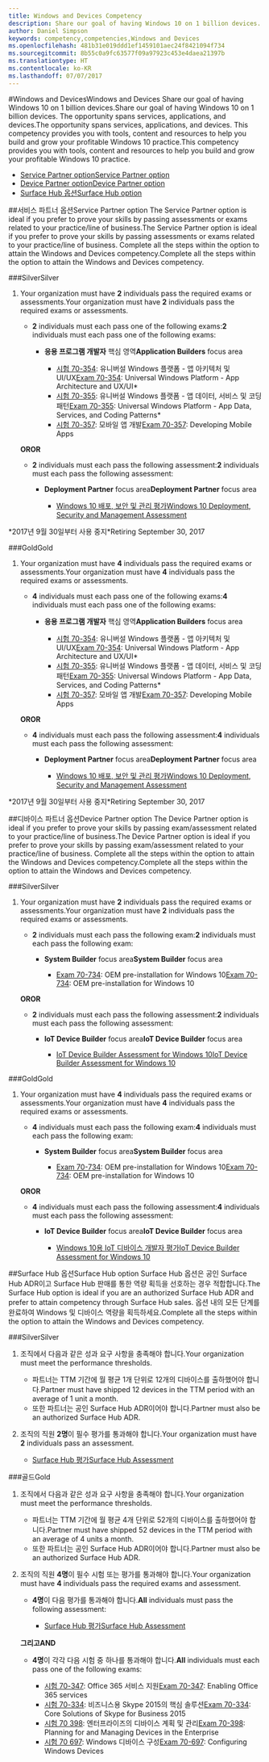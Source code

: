 ```yaml
---
title: Windows and Devices Competency
description: Share our goal of having Windows 10 on 1 billion devices. The opportunity spans services, applications, and devices. This competency provides you with tools, content and resources to help you build and grow your profitable Windows 10 practice.
author: Daniel Simpson
keywords: competency,competencies,Windows and Devices
ms.openlocfilehash: 481b31e019ddd1ef1459101aec24f8421094f734
ms.sourcegitcommit: 8b55c0a9fc63577f09a97923c453e4daea21397b
ms.translationtype: HT
ms.contentlocale: ko-KR
ms.lasthandoff: 07/07/2017
---
```

#<a name="windows-and-devices"></a><span data-ttu-id="684cb-106">Windows and Devices</span><span class="sxs-lookup"><span data-stu-id="684cb-106">Windows and Devices</span></span> 
<span data-ttu-id="684cb-107">Share our goal of having Windows 10 on 1 billion devices.</span><span class="sxs-lookup"><span data-stu-id="684cb-107">Share our goal of having Windows 10 on 1 billion devices.</span></span> <span data-ttu-id="684cb-108">The opportunity spans services, applications, and devices.</span><span class="sxs-lookup"><span data-stu-id="684cb-108">The opportunity spans services, applications, and devices.</span></span> <span data-ttu-id="684cb-109">This competency provides you with tools, content and resources to help you build and grow your profitable Windows 10 practice.</span><span class="sxs-lookup"><span data-stu-id="684cb-109">This competency provides you with tools, content and resources to help you build and grow your profitable Windows 10 practice.</span></span>

- [<span data-ttu-id="684cb-110">Service Partner option</span><span class="sxs-lookup"><span data-stu-id="684cb-110">Service Partner option</span></span>](#service-partner-option)
- [<span data-ttu-id="684cb-111">Device Partner option</span><span class="sxs-lookup"><span data-stu-id="684cb-111">Device Partner option</span></span>](#device-partner-option)
- [<span data-ttu-id="684cb-112">Surface Hub 옵션</span><span class="sxs-lookup"><span data-stu-id="684cb-112">Surface Hub option</span></span>](#surface-hub-option)

##<a name="service-partner-option"></a><span data-ttu-id="684cb-113">서비스 파트너 옵션</span><span class="sxs-lookup"><span data-stu-id="684cb-113">Service Partner option</span></span>
<span data-ttu-id="684cb-114">The Service Partner option is ideal if you prefer to prove your skills by passing assessments or exams related to your practice/line of business.</span><span class="sxs-lookup"><span data-stu-id="684cb-114">The Service Partner option is ideal if you prefer to prove your skills by passing assessments or exams related to your practice/line of business.</span></span> <span data-ttu-id="684cb-115">Complete all the steps within the option to attain the Windows and Devices competency.</span><span class="sxs-lookup"><span data-stu-id="684cb-115">Complete all the steps within the option to attain the Windows and Devices competency.</span></span>

###<a name="silver"></a><span data-ttu-id="684cb-116">Silver</span><span class="sxs-lookup"><span data-stu-id="684cb-116">Silver</span></span>
1. <span data-ttu-id="684cb-117">Your organization must have **2** individuals pass the required exams or assessments.</span><span class="sxs-lookup"><span data-stu-id="684cb-117">Your organization must have **2** individuals pass the required exams or assessments.</span></span>

    - <span data-ttu-id="684cb-118">**2** individuals must each pass one of the following exams:</span><span class="sxs-lookup"><span data-stu-id="684cb-118">**2** individuals must each pass one of the following exams:</span></span>

        - <span data-ttu-id="684cb-119">**응용 프로그램 개발자** 핵심 영역</span><span class="sxs-lookup"><span data-stu-id="684cb-119">**Application Builders** focus area</span></span>

            - <span data-ttu-id="684cb-120">[시험 70-354](https://www.microsoft.com/en-us/learning/exam-70-354.aspx): 유니버설 Windows 플랫폼 - 앱 아키텍처 및 UI/UX</span><span class="sxs-lookup"><span data-stu-id="684cb-120">[Exam 70-354](https://www.microsoft.com/en-us/learning/exam-70-354.aspx): Universal Windows Platform - App Architecture and UX/UI*</span></span>
            - <span data-ttu-id="684cb-121">[시험 70-355](https://www.microsoft.com/en-us/learning/exam-70-355.aspx): 유니버설 Windows 플랫폼 - 앱 데이터, 서비스 및 코딩 패턴</span><span class="sxs-lookup"><span data-stu-id="684cb-121">[Exam 70-355](https://www.microsoft.com/en-us/learning/exam-70-355.aspx): Universal Windows Platform - App Data, Services, and Coding Patterns*</span></span>
            - <span data-ttu-id="684cb-122">[시험 70-357](https://www.microsoft.com/en-us/learning/exam-70-357.aspx): 모바일 앱 개발</span><span class="sxs-lookup"><span data-stu-id="684cb-122">[Exam 70-357](https://www.microsoft.com/en-us/learning/exam-70-357.aspx): Developing Mobile Apps</span></span>

    **<span data-ttu-id="684cb-123">OR</span><span class="sxs-lookup"><span data-stu-id="684cb-123">OR</span></span>**

    - <span data-ttu-id="684cb-124">**2** individuals must each pass the following assessment:</span><span class="sxs-lookup"><span data-stu-id="684cb-124">**2** individuals must each pass the following assessment:</span></span>

        - <span data-ttu-id="684cb-125">**Deployment Partner** focus area</span><span class="sxs-lookup"><span data-stu-id="684cb-125">**Deployment Partner** focus area</span></span>

            - [<span data-ttu-id="684cb-126">Windows 10 배포, 보안 및 관리 평가</span><span class="sxs-lookup"><span data-stu-id="684cb-126">Windows 10 Deployment, Security and Management Assessment</span></span>](https://partneruniversity.microsoft.com/?whr=uri:MicrosoftAccount&courseId=16022&scoId=eGcisv8BC_3806265419)

<span data-ttu-id="684cb-127">*2017년 9월 30일부터 사용 중지</span><span class="sxs-lookup"><span data-stu-id="684cb-127">*Retiring September 30, 2017</span></span>

###<a name="gold"></a><span data-ttu-id="684cb-128">Gold</span><span class="sxs-lookup"><span data-stu-id="684cb-128">Gold</span></span>
1. <span data-ttu-id="684cb-129">Your organization must have **4** individuals pass the required exams or assessments.</span><span class="sxs-lookup"><span data-stu-id="684cb-129">Your organization must have **4** individuals pass the required exams or assessments.</span></span>
    - <span data-ttu-id="684cb-130">**4** individuals must each pass one of the following exams:</span><span class="sxs-lookup"><span data-stu-id="684cb-130">**4** individuals must each pass one of the following exams:</span></span>
        - <span data-ttu-id="684cb-131">**응용 프로그램 개발자** 핵심 영역</span><span class="sxs-lookup"><span data-stu-id="684cb-131">**Application Builders** focus area</span></span>

            - <span data-ttu-id="684cb-132">[시험 70-354](https://www.microsoft.com/en-us/learning/exam-70-354.aspx): 유니버설 Windows 플랫폼 - 앱 아키텍처 및 UI/UX</span><span class="sxs-lookup"><span data-stu-id="684cb-132">[Exam 70-354](https://www.microsoft.com/en-us/learning/exam-70-354.aspx): Universal Windows Platform - App Architecture and UX/UI*</span></span>
            - <span data-ttu-id="684cb-133">[시험 70-355](https://www.microsoft.com/en-us/learning/exam-70-355.aspx): 유니버설 Windows 플랫폼 - 앱 데이터, 서비스 및 코딩 패턴</span><span class="sxs-lookup"><span data-stu-id="684cb-133">[Exam 70-355](https://www.microsoft.com/en-us/learning/exam-70-355.aspx): Universal Windows Platform - App Data, Services, and Coding Patterns*</span></span>
            - <span data-ttu-id="684cb-134">[시험 70-357](https://www.microsoft.com/en-us/learning/exam-70-357.aspx): 모바일 앱 개발</span><span class="sxs-lookup"><span data-stu-id="684cb-134">[Exam 70-357](https://www.microsoft.com/en-us/learning/exam-70-357.aspx): Developing Mobile Apps</span></span>

    **<span data-ttu-id="684cb-135">OR</span><span class="sxs-lookup"><span data-stu-id="684cb-135">OR</span></span>**

    - <span data-ttu-id="684cb-136">**4** individuals must each pass the following assessment:</span><span class="sxs-lookup"><span data-stu-id="684cb-136">**4** individuals must each pass the following assessment:</span></span>

        - <span data-ttu-id="684cb-137">**Deployment Partner** focus area</span><span class="sxs-lookup"><span data-stu-id="684cb-137">**Deployment Partner** focus area</span></span>

            - [<span data-ttu-id="684cb-138">Windows 10 배포, 보안 및 관리 평가</span><span class="sxs-lookup"><span data-stu-id="684cb-138">Windows 10 Deployment, Security and Management Assessment</span></span>](https://partneruniversity.microsoft.com/?whr=uri:MicrosoftAccount&courseId=16022&scoId=eGcisv8BC_3806265419)

<span data-ttu-id="684cb-139">*2017년 9월 30일부터 사용 중지</span><span class="sxs-lookup"><span data-stu-id="684cb-139">*Retiring September 30, 2017</span></span>

##<a name="device-partner-option"></a><span data-ttu-id="684cb-140">디바이스 파트너 옵션</span><span class="sxs-lookup"><span data-stu-id="684cb-140">Device Partner option</span></span>
<span data-ttu-id="684cb-141">The Device Partner option is ideal if you prefer to prove your skills by passing exam/assessment related to your practice/line of business.</span><span class="sxs-lookup"><span data-stu-id="684cb-141">The Device Partner option is ideal if you prefer to prove your skills by passing exam/assessment related to your practice/line of business.</span></span> <span data-ttu-id="684cb-142">Complete all the steps within the option to attain the Windows and Devices competency.</span><span class="sxs-lookup"><span data-stu-id="684cb-142">Complete all the steps within the option to attain the Windows and Devices competency.</span></span>

###<a name="silver"></a><span data-ttu-id="684cb-143">Silver</span><span class="sxs-lookup"><span data-stu-id="684cb-143">Silver</span></span>
1. <span data-ttu-id="684cb-144">Your organization must have **2** individuals pass the required exams or assessments.</span><span class="sxs-lookup"><span data-stu-id="684cb-144">Your organization must have **2** individuals pass the required exams or assessments.</span></span>

    - <span data-ttu-id="684cb-145">**2** individuals must each pass the following exam:</span><span class="sxs-lookup"><span data-stu-id="684cb-145">**2** individuals must each pass the following exam:</span></span>

        - <span data-ttu-id="684cb-146">**System Builder** focus area</span><span class="sxs-lookup"><span data-stu-id="684cb-146">**System Builder** focus area</span></span>

            - <span data-ttu-id="684cb-147">[Exam 70-734](https://www.microsoft.com/en-us/learning/exam-70-734.aspx): OEM pre-installation for Windows 10</span><span class="sxs-lookup"><span data-stu-id="684cb-147">[Exam 70-734](https://www.microsoft.com/en-us/learning/exam-70-734.aspx): OEM pre-installation for Windows 10</span></span>

    **<span data-ttu-id="684cb-148">OR</span><span class="sxs-lookup"><span data-stu-id="684cb-148">OR</span></span>**

    - <span data-ttu-id="684cb-149">**2** individuals must each pass the following assessment:</span><span class="sxs-lookup"><span data-stu-id="684cb-149">**2** individuals must each pass the following assessment:</span></span>

        - <span data-ttu-id="684cb-150">**IoT Device Builder** focus area</span><span class="sxs-lookup"><span data-stu-id="684cb-150">**IoT Device Builder** focus area</span></span>

            - [<span data-ttu-id="684cb-151">IoT Device Builder Assessment for Windows 10</span><span class="sxs-lookup"><span data-stu-id="684cb-151">IoT Device Builder Assessment for Windows 10</span></span>](https://partneruniversity.microsoft.com/?whr=uri:MicrosoftAccount&courseId=15887&scoId=mwJPK2B8B_9004778676)

###<a name="gold"></a><span data-ttu-id="684cb-152">Gold</span><span class="sxs-lookup"><span data-stu-id="684cb-152">Gold</span></span>
1. <span data-ttu-id="684cb-153">Your organization must have **4** individuals pass the required exams or assessments.</span><span class="sxs-lookup"><span data-stu-id="684cb-153">Your organization must have **4** individuals pass the required exams or assessments.</span></span>

    - <span data-ttu-id="684cb-154">**4** individuals must each pass the following exam:</span><span class="sxs-lookup"><span data-stu-id="684cb-154">**4** individuals must each pass the following exam:</span></span>

        - <span data-ttu-id="684cb-155">**System Builder** focus area</span><span class="sxs-lookup"><span data-stu-id="684cb-155">**System Builder** focus area</span></span>

            - <span data-ttu-id="684cb-156">[Exam 70-734](https://www.microsoft.com/en-us/learning/exam-70-734.aspx): OEM pre-installation for Windows 10</span><span class="sxs-lookup"><span data-stu-id="684cb-156">[Exam 70-734](https://www.microsoft.com/en-us/learning/exam-70-734.aspx): OEM pre-installation for Windows 10</span></span>

    **<span data-ttu-id="684cb-157">OR</span><span class="sxs-lookup"><span data-stu-id="684cb-157">OR</span></span>**

    - <span data-ttu-id="684cb-158">**4** individuals must each pass the following assessment:</span><span class="sxs-lookup"><span data-stu-id="684cb-158">**4** individuals must each pass the following assessment:</span></span>

        - <span data-ttu-id="684cb-159">**IoT Device Builder** focus area</span><span class="sxs-lookup"><span data-stu-id="684cb-159">**IoT Device Builder** focus area</span></span>
        
            - [<span data-ttu-id="684cb-160">Windows 10용 IoT 디바이스 개발자 평가</span><span class="sxs-lookup"><span data-stu-id="684cb-160">IoT Device Builder Assessment for Windows 10</span></span>](https://partneruniversity.microsoft.com/?whr=uri:MicrosoftAccount&courseId=15887&scoId=mwJPK2B8B_9004778676)

##<a name="surface-hub-option"></a><span data-ttu-id="684cb-161">Surface Hub 옵션</span><span class="sxs-lookup"><span data-stu-id="684cb-161">Surface Hub option</span></span>
<span data-ttu-id="684cb-162">Surface Hub 옵션은 공인 Surface Hub ADR이고 Surface Hub 판매를 통한 역량 획득을 선호하는 경우 적합합니다.</span><span class="sxs-lookup"><span data-stu-id="684cb-162">The Surface Hub option is ideal if you are an authorized Surface Hub ADR and prefer to attain competency through Surface Hub sales.</span></span> <span data-ttu-id="684cb-163">옵션 내의 모든 단계를 완료하여 Windows 및 디바이스 역량을 획득하세요.</span><span class="sxs-lookup"><span data-stu-id="684cb-163">Complete all the steps within the option to attain the Windows and Devices competency.</span></span>

###<a name="silver"></a><span data-ttu-id="684cb-164">Silver</span><span class="sxs-lookup"><span data-stu-id="684cb-164">Silver</span></span>
1. <span data-ttu-id="684cb-165">조직에서 다음과 같은 성과 요구 사항을 충족해야 합니다.</span><span class="sxs-lookup"><span data-stu-id="684cb-165">Your organization must meet the performance thresholds.</span></span>

    - <span data-ttu-id="684cb-166">파트너는 TTM 기간에 월 평균 1개 단위로 12개의 디바이스를 출하했어야 합니다.</span><span class="sxs-lookup"><span data-stu-id="684cb-166">Partner must have shipped 12 devices in the TTM period with an average of 1 unit a month.</span></span>
    - <span data-ttu-id="684cb-167">또한 파트너는 공인 Surface Hub ADR이어야 합니다.</span><span class="sxs-lookup"><span data-stu-id="684cb-167">Partner must also be an authorized Surface Hub ADR.</span></span>

2. <span data-ttu-id="684cb-168">조직의 직원 **2명**이 필수 평가를 통과해야 합니다.</span><span class="sxs-lookup"><span data-stu-id="684cb-168">Your organization must have **2** individuals pass an assessment.</span></span>

    - [<span data-ttu-id="684cb-169">Surface Hub 평가</span><span class="sxs-lookup"><span data-stu-id="684cb-169">Surface Hub Assessment</span></span>](https://PartnerUniversity.microsoft.com?whr=uri:MicrosoftAccount&courseId=16722&scoId=jcNMRQouC_5906265419)


###<a name="gold"></a><span data-ttu-id="684cb-170">골드</span><span class="sxs-lookup"><span data-stu-id="684cb-170">Gold</span></span>
1. <span data-ttu-id="684cb-171">조직에서 다음과 같은 성과 요구 사항을 충족해야 합니다.</span><span class="sxs-lookup"><span data-stu-id="684cb-171">Your organization must meet the performance thresholds.</span></span>

    - <span data-ttu-id="684cb-172">파트너는 TTM 기간에 월 평균 4개 단위로 52개의 디바이스를 출하했어야 합니다.</span><span class="sxs-lookup"><span data-stu-id="684cb-172">Partner must have shipped 52 devices in the TTM period with an average of 4 units a month.</span></span>
    - <span data-ttu-id="684cb-173">또한 파트너는 공인 Surface Hub ADR이어야 합니다.</span><span class="sxs-lookup"><span data-stu-id="684cb-173">Partner must also be an authorized Surface Hub ADR.</span></span>

2. <span data-ttu-id="684cb-174">조직의 직원 **4명**이 필수 시험 또는 평가를 통과해야 합니다.</span><span class="sxs-lookup"><span data-stu-id="684cb-174">Your organization must have **4** individuals pass the required exams and assessment.</span></span>

    - <span data-ttu-id="684cb-175">**4명**이 다음 평가를 통과해야 합니다.</span><span class="sxs-lookup"><span data-stu-id="684cb-175">**All** individuals must pass the following assessment:</span></span>
    
        - [<span data-ttu-id="684cb-176">Surface Hub 평가</span><span class="sxs-lookup"><span data-stu-id="684cb-176">Surface Hub Assessment</span></span>](https://PartnerUniversity.microsoft.com?whr=uri:MicrosoftAccount&courseId=16722&scoId=jcNMRQouC_5906265419)
    
    **<span data-ttu-id="684cb-177">그리고</span><span class="sxs-lookup"><span data-stu-id="684cb-177">AND</span></span>**

    - <span data-ttu-id="684cb-178">**4명**이 각각 다음 시험 중 하나를 통과해야 합니다.</span><span class="sxs-lookup"><span data-stu-id="684cb-178">**All** individuals must each pass one of the following exams:</span></span>

        - <span data-ttu-id="684cb-179">[시험 70-347](https://www.microsoft.com/en-us/learning/exam-70-347.aspx): Office 365 서비스 지원</span><span class="sxs-lookup"><span data-stu-id="684cb-179">[Exam 70-347](https://www.microsoft.com/en-us/learning/exam-70-347.aspx): Enabling Office 365 services</span></span>
        - <span data-ttu-id="684cb-180">[시험 70-334](https://www.microsoft.com/en-us/learning/exam-70-334.aspx): 비즈니스용 Skype 2015의 핵심 솔루션</span><span class="sxs-lookup"><span data-stu-id="684cb-180">[Exam 70-334](https://www.microsoft.com/en-us/learning/exam-70-334.aspx): Core Solutions of Skype for Business 2015</span></span> 
        - <span data-ttu-id="684cb-181">[시험 70 398](https://www.microsoft.com/en-us/learning/exam-70-398.aspx): 엔터프라이즈의 디바이스 계획 및 관리</span><span class="sxs-lookup"><span data-stu-id="684cb-181">[Exam 70-398](https://www.microsoft.com/en-us/learning/exam-70-398.aspx): Planning for and Managing Devices in the Enterprise</span></span>
        - <span data-ttu-id="684cb-182">[시험 70 697](https://www.microsoft.com/en-us/learning/exam-70-697.aspx): Windows 디바이스 구성</span><span class="sxs-lookup"><span data-stu-id="684cb-182">[Exam 70-697](https://www.microsoft.com/en-us/learning/exam-70-697.aspx): Configuring Windows Devices</span></span> 



      



 


